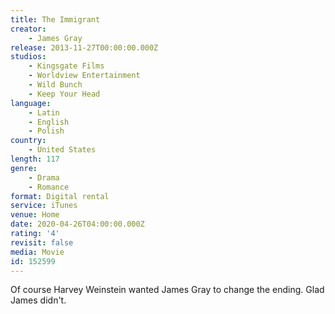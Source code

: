 ```yaml
---
title: The Immigrant
creator:
    - James Gray
release: 2013-11-27T00:00:00.000Z
studios:
    - Kingsgate Films
    - Worldview Entertainment
    - Wild Bunch
    - Keep Your Head
language:
    - Latin
    - English
    - Polish
country:
    - United States
length: 117
genre:
    - Drama
    - Romance
format: Digital rental
service: iTunes
venue: Home
date: 2020-04-26T04:00:00.000Z
rating: '4'
revisit: false
media: Movie
id: 152599
---
```


Of course Harvey Weinstein wanted James Gray to change the ending. Glad James didn't.
